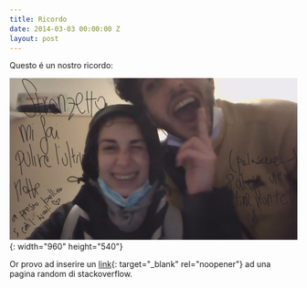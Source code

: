 ```yaml
---
title: Ricordo
date: 2014-03-03 00:00:00 Z
layout: post
---
```


Questo é un nostro ricordo:

![](/uploads/ciao-stronzetto.jpg "bella foto"){: width="960" height="540"}

Or provo ad inserire un [link](https://stackoverflow.com/questions/24851824/how-long-does-it-take-for-github-page-to-show-changes-after-changing-index-html){: target="_blank" rel="noopener"}&nbsp;ad una pagina random di stackoverflow.